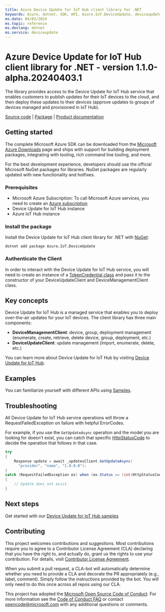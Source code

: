 ```yaml
---
title: Azure Device Update for IoT Hub client library for .NET
keywords: Azure, dotnet, SDK, API, Azure.IoT.DeviceUpdate, deviceupdate
ms.date: 04/03/2024
ms.topic: reference
ms.devlang: dotnet
ms.service: deviceupdate
---
```

# Azure Device Update for IoT Hub client library for .NET - version 1.1.0-alpha.20240403.1 


The library provides access to the Device Update for IoT Hub service that enables customers to publish updates for their IoT devices to the cloud, and then deploy these updates to their devices (approve updates to groups of devices managed and provisioned in IoT Hub). 

  [Source code](https://github.com/Azure/azure-sdk-for-net/tree/main/sdk/deviceupdate/Azure.IoT.DeviceUpdate/src) | [Package](https://www.nuget.org) | [Product documentation](/azure/iot-hub-device-update/understand-device-update)


## Getting started

The complete Microsoft Azure SDK can be downloaded from the [Microsoft Azure Downloads](https://azure.microsoft.com/downloads/?sdk=net) page and ships with support for building deployment packages, integrating with tooling, rich command line tooling, and more.

For the best development experience, developers should use the official Microsoft NuGet packages for libraries. NuGet packages are regularly updated with new functionality and hotfixes.

### Prerequisites

- Microsoft Azure Subscription: To call Microsoft Azure services, you need to create an [Azure subscription](https://azure.microsoft.com/free/dotnet/)
- Device Update for IoT Hub instance
- Azure IoT Hub instance

### Install the package

Install the Device Update for IoT Hub client library for .NET with [NuGet](https://www.nuget.org/ ):

```dotnetcli
dotnet add package Azure.IoT.DeviceUpdate
```

### Authenticate the Client

In order to interact with the Device Update for IoT Hub service, you will need to create an instance of a [TokenCredential class](/dotnet/api/azure.core.tokencredential?view=azure-dotnet) and pass it to the constructor of your DeviceUpdateClient and DeviceManagementClient class.

## Key concepts

Device Update for IoT Hub is a managed service that enables you to deploy over-the-air updates for your IoT devices. The client library has three main components:
- **DeviceManagementClient**: device, group, deployment management (enumerate, create, retrieve, delete device, group, deployment, etc.)
- **DeviceUpdateClient**: update management (import, enumerate, delete, etc.)

You can learn more about Device Update for IoT Hub by visiting [Device Update for IoT Hub](https://github.com/azure/iot-hub-device-update).

## Examples

You can familiarize yourself with different APIs using [Samples](https://github.com/Azure/azure-sdk-for-net/tree/main/sdk/deviceupdate/Azure.IoT.DeviceUpdate/samples).

## Troubleshooting

All Device Update for IoT Hub service operations will throw a RequestFailedException on failure with helpful ErrorCodes.

For example, if you use the `GetUpdateAsync` operation and the model you are looking for doesn't exist, you can catch that specific [HttpStatusCode](/dotnet/api/system.net.httpstatuscode?view=netcore-3.1) to decide the operation that follows in that case.

```csharp
try
{
    Response update = await _updatesClient.GetUpdateAsync(
      "provider", "name", "1.0.0.0");
}
catch (RequestFailedException ex) when (ex.Status == (int)HttpStatusCode.NotFound)
{
    // Update does not exist.
}

```

## Next steps

Get started with our [Device Update for IoT Hub samples](https://github.com/Azure/azure-sdk-for-net/tree/main/sdk/deviceupdate/Azure.IoT.DeviceUpdate/samples)

## Contributing

This project welcomes contributions and suggestions. Most contributions require you to agree to a Contributor License Agreement (CLA) declaring that you have the right to, and actually do, grant us the rights to use your contribution. For details, visit [Contributor License Agreement](https://cla.microsoft.com).

When you submit a pull request, a CLA-bot will automatically determine whether you need to provide a CLA and decorate the PR appropriately (e.g., label, comment). Simply follow the instructions provided by the bot. You will only need to do this once across all repos using our CLA.

This project has adopted the [Microsoft Open Source Code of Conduct](https://opensource.microsoft.com/codeofconduct/). For more information see the [Code of Conduct FAQ](https://opensource.microsoft.com/codeofconduct/faq/) or contact opencode@microsoft.com with any additional questions or comments.

